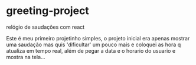 # greeting-project
 relógio de saudações com react

 Este é meu primeiro projetinho simples, o projeto inicial era apenas mostrar uma saudação
 mas quis 'dificultar' um pouco mais e coloquei as hora q atualiza em tempo real, além de pegar 
 a data e o horario do usuario e mostra na tela...

